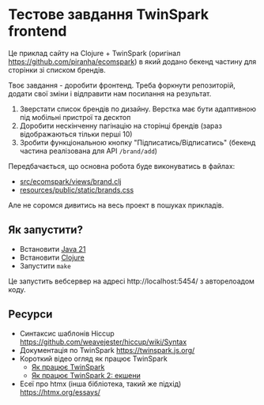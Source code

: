 # Тестове завдання TwinSpark frontend

Це приклад сайту на Clojure + TwinSpark (оригінал https://github.com/piranha/ecomspark) в який додано бекенд частину для сторінки зі списком брендів.

Твоє завдання - доробити фронтенд. Треба форкнути репозиторій, додати свої зміни і відправити нам посилання на результат.

1. Зверстати список брендів по дизайну. Верстка має бути адаптивною під мобільні пристрої та десктоп
2. Доробити нескінченну пагінацію на сторінці брендів (зараз відображаються тільки перші 10)
3. Зробити функціональною кнопку "Підписатись/Відписатись" (бекенд частина реалізована для API `/brand/add`)

Передбачається, що основна робота буде виконуватись в файлах:

- [src/ecomspark/views/brand.clj](src/ecomspark/views/brand.clj)
- [resources/public/static/brands.css](resources/public/static/brands.css)

Але не соромся дивитись на весь проект в пошуках прикладів.

## Як запустити?

- Встановити [Java 21](https://www.oracle.com/java/technologies/downloads/#java21)
- Встановити [Clojure](https://clojure.org/guides/install_clojure)
- Запустити `make`

Це запустить вебсервер на адресі http://localhost:5454/ з авторелоадом коду.

## Ресурси

- Синтаксис шаблонів Hiccup https://github.com/weavejester/hiccup/wiki/Syntax
- Документація по TwinSpark https://twinspark.js.org/
- Короткий відео огляд як працює TwinSpark
  - [Як працює TwinSpark](https://youtu.be/7fdMNKh6JYw?si=eqMdndTfCOtwvd0E)
  - [Як працює TwinSpark 2: екшени](https://youtu.be/psXagg717DE?si=jER2WVGav8LWKxb3)
- Есеї про htmx (інша бібліотека, такий же підхід) https://htmx.org/essays/
